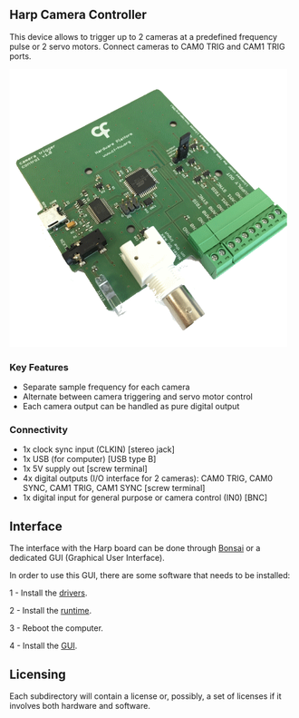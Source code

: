 ## Harp Camera Controller ##

This device allows to trigger up to 2 cameras at a predefined frequency pulse or 2 servo motors. Connect cameras to CAM0 TRIG and CAM1 TRIG ports.

![HarpCameraController](Pics/cameracontroller.png)

### Key Features ###

* Separate sample frequency for each camera
* Alternate between camera triggering and servo motor control
* Each camera output can be handled as pure digital output


### Connectivity ###

* 1x clock sync input (CLKIN) [stereo jack]
* 1x USB (for computer) [USB type B]
* 1x 5V supply out [screw terminal]
* 4x digital outputs (I/O interface for 2 cameras): CAM0 TRIG, CAM0 SYNC, CAM1 TRIG, CAM1 SYNC [screw terminal]
* 1x digital input for general purpose or camera control (IN0) [BNC]

## Interface ##

The interface with the Harp board can be done through [Bonsai](https://bonsai-rx.org/) or a dedicated GUI (Graphical User Interface).

In order to use this GUI, there are some software that needs to be installed:

1 - Install the [drivers](https://bitbucket.org/fchampalimaud/downloads/downloads/UsbDriver-2.12.26.zip).

2 - Install the [runtime](https://bitbucket.org/fchampalimaud/downloads/downloads/Runtime-1.0.zip).

3 - Reboot the computer.

4 - Install the [GUI](https://bitbucket.org/fchampalimaud/downloads/downloads/Harp%20Camera%20Controller%20v1.0.1.zip).

## Licensing ##

Each subdirectory will contain a license or, possibly, a set of licenses if it involves both hardware and software.
